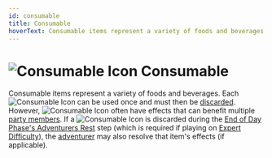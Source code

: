 ```yaml
---
id: consumable
title: Consumable
hoverText: Consumable items represent a variety of foods and beverages. Each Consumable can be used once and must then be [discarded](/docs/glossary/discard).
---
```


# <img src="/icons/consumable.svg" alt="Consumable Icon" /> Consumable

Consumable items represent a variety of foods and beverages. Each <img src="/icons/consumable.svg" alt="Consumable Icon"  class="icon-svg" /> can be used once and must then be [discarded](/docs/glossary/discard). However, <img src="/icons/consumable.svg" alt="Consumable Icon"  class="icon-svg" /> often have effects that can benefit multiple [party members](/docs/glossary/party). If a <img src="/icons/consumable.svg" alt="Consumable Icon"  class="icon-svg" /> is discarded during the [End of Day Phase's Adventurers Rest](/docs/campaign/day/encounter-phase) step (which is required if playing on [Expert Difficulty](/docs/campaign/difficulty-levels/expert)), the [adventurer](/docs/glossary/adventurer) may also resolve that item's effects (if applicable).

